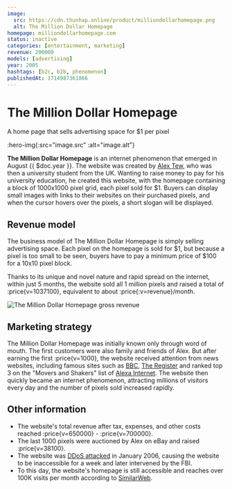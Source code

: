 ```yaml
---
image:
  src: https://cdn.thunhap.online/product/milliondollarhomepage.png
  alt: The Million Dollar Homepage
homepage: milliondollarhomepage.com
status: inactive
categories: [entertainment, marketing]
revenue: 200000
models: [advertising]
year: 2005
hashtags: [b2c, b2b, phenomenon]
publishedAt: 1714987361866
---
```


# The Million Dollar Homepage

A home page that sells advertising space for $1 per pixel

:hero-img{:src="image.src" :alt="image.alt"}

__The Million Dollar Homepage__ is an internet phenomenon that emerged in August {{ $doc.year }}. The website was created by [Alex Tew](https://twitter.com/tewy), who was then a university student from the UK. Wanting to raise money to pay for his university education, he created this website, with the homepage containing a block of 1000x1000 pixel grid, each pixel sold for $1. Buyers can display small images with links to their websites on their purchased pixels, and when the cursor hovers over the pixels, a short slogan will be displayed.

## Revenue model

The business model of The Million Dollar Homepage is simply selling advertising space. Each pixel on the homepage is sold for $1, but because a pixel is too small to be seen, buyers have to pay a minimum price of $100 for a 10x10 pixel block.

Thanks to its unique and novel nature and rapid spread on the internet, within just 5 months, the website sold all 1 million pixels and raised a total of :price{v=1037100}, equivalent to about :price{:v=revenue}/month.

![The Million Dollar Homepage gross revenue](https://cdn.thunhap.online/product/milliondollarhomepage+revenue.png)

## Marketing strategy

The Million Dollar Homepage was initially known only through word of mouth. The first customers were also family and friends of Alex. But after earning the first :price{v=1000}, the website received attention from news websites, including famous sites such as [BBC](http://news.bbc.co.uk/1/hi/england/wiltshire/4271694.stm), [The Register](https://www.theregister.com/2005/09/08/pixel_student/) and ranked top 3 on the "Movers and Shakers" list of [Alexa Internet](https://web.archive.org/web/20050926155110/http://www.alexa.com/site/ds/movers_shakers?lang=en). The website then quickly became an internet phenomenon, attracting millions of visitors every day and the number of pixels sold increased rapidly.

## Other information

- The website's total revenue after tax, expenses, and other costs reached :price{v=650000} - :price{v=700000}.
- The last 1000 pixels were auctioned by Alex on eBay and raised :price{v=38100}.
- The website was [DDoS attacked](https://web.archive.org/web/20100812045801/http://www.ft.com/cms/s/0/cd05a42c-87c6-11da-8762-0000779e2340.html) in January 2006, causing the website to be inaccessible for a week and later intervened by the FBI.
- To this day, the website's homepage is still accessible and reaches over 100K visits per month according to [SimilarWeb](https://www.similarweb.com/website/milliondollarhomepage.com).

